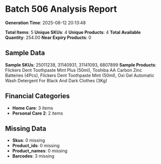 # Batch 506 Analysis Report

**Generation Time**: 2025-08-12 20:13:48

**Total Items**: 5
**Unique SKUs**: 4
**Unique Products**: 4
**Total Available Quantity**: 254.00
**Near Expiry Products**: 0

## Sample Data
**Sample SKUs**: 25011238, 31140931, 31141093, 6807899
**Sample Products**: Flickers Dent Toothpaste Mint Plus (50ml), Toshiba AA Carbon Zinc Batteries (4Pcs), Flickers Dent Toothpaste Mint (50ml), Oxi Gel Automatic Wash Detergent For Black And Dark Clothes (3Kg)

## Financial Categories
- **Home Care**: 3 items
- **Personal Care 2**: 2 items

## Missing Data
- **Skus**: 0 missing
- **Product_ids**: 0 missing
- **Product_names**: 0 missing
- **Barcodes**: 3 missing
